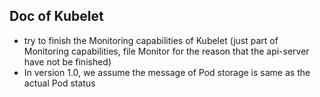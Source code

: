 ## Doc of Kubelet

-   try to finish the Monitoring capabilities of Kubelet (just part of Monitoring capabilities, file Monitor for the reason that the api-server have not be finished)
-   In version 1.0, we assume the message of Pod storage is same as the actual Pod status
